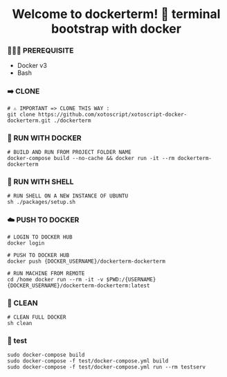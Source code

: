 <h1 align="center">Welcome to dockerterm! 👋 terminal bootstrap with docker</h1>

### 🤷🏼‍♂️ PREREQUISITE

- Docker v3
- Bash

### ➡️ CLONE

```shell
# ⚠️ IMPORTANT => CLONE THIS WAY :
git clone https://github.com/xotoscript/xotoscript-docker-dockerterm.git ./dockerterm
```

### 👾 RUN WITH DOCKER

```shell
# BUILD AND RUN FROM PROJECT FOLDER NAME
docker-compose build --no-cache && docker run -it --rm dockerterm-dockerterm
```

### 🚀 RUN WITH SHELL

```shell
# RUN SHELL ON A NEW INSTANCE OF UBUNTU
sh ./packages/setup.sh
```

### ☁️ PUSH TO DOCKER

```shell
# LOGIN TO DOCKER HUB
docker login

# PUSH TO DOCKER HUB
docker push {DOCKER_USERNAME}/dockerterm-dockerterm

# RUN MACHINE FROM REMOTE
cd /home docker run --rm -it -v $PWD:/{USERNAME} {DOCKER_USERNAME}/dockerterm-dockerterm:latest
```

### 🧽 CLEAN

```shell
# CLEAN FULL DOCKER
sh clean
```
### 🧽 test
```shell
sudo docker-compose build
sudo docker-compose -f test/docker-compose.yml build
sudo docker-compose -f test/docker-compose.yml run --rm testserv
```
